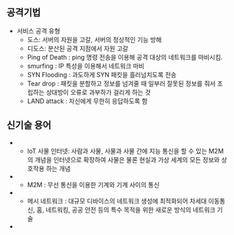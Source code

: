 ## 공격기법
- 서비스 공격 유형
  - 도스: 서버의 자원을 고갈, 서버의 정상적인 기능 방해
  - 디도스: 분산된 공격 지점에서 자원 고갈
  - Ping of Death : ping 명령 전송을 이용해 공격 대상의 네트워크를 마비시킴.
  - smurfing : IP 특성을 이용해서 네트워크 마비
  - SYN Flooding : 과도하게 SYN 패킷을 흘러넘치도록 전송
  - Tear drop : 패킷을 분할하고 정보를 넘겨줄 때 일부러 잘못된 정보를 줘서 조립하는 상대방이 오류로 과부하가 걸리게 하는 것
  - LAND attack : 자신에게 무한히 응답하도록 함

## 신기술 용어
-  - loT 사물 인터넷: 사람과 사물, 사물과 사물 간에 지능 통신을 할 수 있는 M2M의 개념을 인터넷으로 확장하여 사물은 물론 현실과 가상 세계의 모든 정보와 상호작용 하는 개념
-  - M2M : 무선 통신을 이용한 기계와 기계 사이의 통신
-  - 메시 네트워크 : 대규모 디바이스의 네트워크 생성에 최적화되어 차세대 이동통신, 홈, 네트워킹, 공공 안전 등의 특수 목적을 위한 새로운 방식의 네트워크 기술
-  
